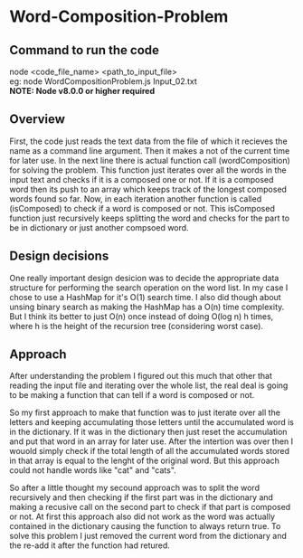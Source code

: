 # Word-Composition-Problem

 <h2>Command to run the code</h2>
 node &#60;code_file_name&#62; &#60;path_to_input_file&#62;
 <br>
 eg: node WordCompositionProblem.js Input_02.txt
 <br>
 <b>NOTE: Node v8.0.0 or higher required</b>
    
 <h2>Overview</h2>
 <p>First, the code just reads the text data from the file of which it recieves the name as a command line argument. Then it makes a not of the current time for later use. In the next line there is actual function call (wordComposition) for solving the problem. This function just iterates over all the words in the input text and checks if it is a composed one or not. If it is a composed word then its push to an array which keeps track of the longest composed words found so far. Now, in each iteration another function is called (isComposed) to check if a word is composed or not. This isComposed function just recursively keeps splitting the word and checks for the part to be in dictionary or just another compsoed word.</p>
 
 <h2>Design decisions</h2>
    <p>One really important design desicion was to decide the appropriate data structure for performing the search operation on the word list. In my case I chose to use a HashMap for it's O(1) search time. I also did though about unsing binary search as making the HashMap has a O(n) time complexity. But I think its better to just O(n) once instead of doing O(log n) h times, where h is the height of the recursion tree (considering worst case).</p>
 
 <h2>Approach</h2>
 <p>After understanding the problem I figured out this much that other that reading the input file and iterating over the whole list, the real deal is going to be making a function that can tell if a word is composed or not.</p>
 <p>So my first approach to make that function was to just iterate over all the letters and keeping accumulating those letters until the accumulated word is in the dictionary. If it was in the dictionary then just reset the accumulation and put that word in an array for later use. After the intertion was over then I wouold simply check if the total length of all the accumulated words stored in that array is equal to the lenght of the original word. But this approach could not handle words like "cat" and "cats".</p>
 <p>So after a little thought my secound approach was to split the word recursively and then checking if the first part was in the dictionary and making a recusive call on the second part to check if that part is composed or not. At first this approach also did not work as the word was actually contained in the dictionary causing the function to always return true. To solve this problem I just removed the current word from the dictionary and the re-add it after the function had retured.</p>
